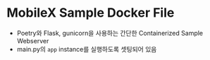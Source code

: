 # MobileX Sample Docker File

- Poetry와 Flask, gunicorn을 사용하는 간단한 Containerized Sample Webserver
- main.py의 `app` instance를 실행하도록 셋팅되어 있음

